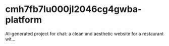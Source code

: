 # cmh7fb7lu000jl2046cg4gwba-platform
AI-generated project for chat: a clean and aesthetic website for a restaurant wit...
